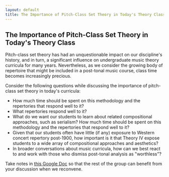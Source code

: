```yaml
---
layout: default
title: The Importance of Pitch-Class Set Theory in Today's Theory Class
---
```


## The Importance of Pitch-Class Set Theory in Today's Theory Class

Pitch-class set theory has had an unquestionable impact on our discipline's history, and in turn, a significant influence on undergraduate music theory curricula for many years. Nevertheless, as we consider the growing body of repertoire that might be included in a post-tonal music course, class time becomes increasingly precious. 

Consider the following questions while discussing the importance of pitch-class set theory in today's curricula:

- How much time should be spent on this methodology and the repertories that respond well to it? 
- What repertories respond well to it?
- What do we want our students to learn about related compositional approaches, such as serialism?
How much time should be spent on this methodology and the repertories that respond well to it?
- Given that our students often have little (if any) exposure to Western concert repertory post-1900, how important is it that Theory IV expose students to a wide array of compositional approaches and aesthetics?
- In broader conversations about music curricula, how can we best react to and work with those who dismiss post-tonal analysis as "worthless"?

Take notes in [this Google Doc](https://docs.google.com/document/d/1LZhR0aWyN1J0oCebHJaCgHmB_DQd6Muk0PUS1_KE2LQ/edit?usp=sharing) so that the rest of the group can benefit from your discussion when we reconvene. 